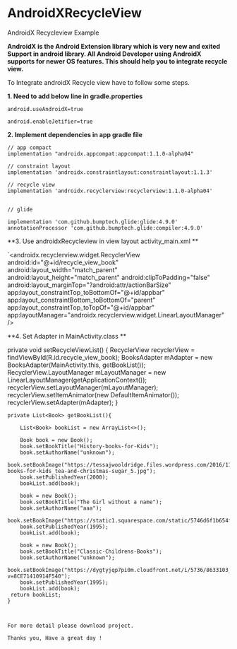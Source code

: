 # AndroidXRecycleView
AndroidX Recycleview Example


**AndroidX is the Android Extension library which is very new and exited Support in android library.
All Android Developer using AndroidX supports for newer OS features. 
This should help you to integrate recycle view.**

To Integrate androidX Recycle view have to follow some steps.


**1. Need to add below line in gradle.properties**


    android.useAndroidX=true

    android.enableJetifier=true


**2. Implement dependencies in app gradle file**

    // app compact
    implementation "androidx.appcompat:appcompat:1.1.0-alpha04"

    // constraint layout
    implementation 'androidx.constraintlayout:constraintlayout:1.1.3'

    // recycle view
    implementation 'androidx.recyclerview:recyclerview:1.1.0-alpha04'


    // glide

    implementation 'com.github.bumptech.glide:glide:4.9.0'
    annotationProcessor 'com.github.bumptech.glide:compiler:4.9.0'

**3. Use androidxRecycleview in view layout activity_main.xml **


 `<androidx.recyclerview.widget.RecyclerView
        android:id="@+id/recycle_view_book"
        android:layout_width="match_parent"
        android:layout_height="match_parent"
        android:clipToPadding="false"
        android:layout_marginTop="?android:attr/actionBarSize"
        app:layout_constraintTop_toBottomOf="@+id/appbar"
        app:layout_constraintBottom_toBottomOf="parent"
        app:layout_constraintTop_toTopOf="@+id/appbar"
        app:layoutManager="androidx.recyclerview.widget.LinearLayoutManager" />
        
        
        
        
**4. Set Adapter in MainActivity.class **


 private void setRecycleViewList() {
        RecyclerView recyclerView = findViewById(R.id.recycle_view_book);
        BooksAdapter mAdapter = new BooksAdapter(MainActivity.this, getBookList());
        RecyclerView.LayoutManager mLayoutManager = new LinearLayoutManager(getApplicationContext());
        recyclerView.setLayoutManager(mLayoutManager);
        recyclerView.setItemAnimator(new DefaultItemAnimator());
        recyclerView.setAdapter(mAdapter);
    }
    
    
    
    private List<Book> getBookList(){

        List<Book> bookList = new ArrayList<>();

        Book book = new Book();
        book.setBookTitle("History-books-for-Kids");
        book.setAuthorName("unknown");
        book.setBookImage("https://tessajwooldridge.files.wordpress.com/2016/11/history-books-for-kids_tea-and-christmas-sugar_5.jpg");
        book.setPublishedYear(2000);
        bookList.add(book);

        book = new Book();
        book.setBookTitle("The Girl without a name");
        book.setAuthorName("aaa");
        book.setBookImage("https://static1.squarespace.com/static/5746d6f1b654f905c35b5158/t/574f92014c2f85c0e9423612/1466204180094/");
        book.setPublishedYear(1995);
        bookList.add(book);

        book = new Book();
        book.setBookTitle("Classic-Childrens-Books");
        book.setAuthorName("unknown");
        book.setBookImage("https://dygtyjqp7pi0m.cloudfront.net/i/5736/8633103_1.jpg?v=8CE71410914F540");
        book.setPublishedYear(1995);
        bookList.add(book);
     return bookList;
    }
    
    
    
    For more detail please download project.
    
    Thanks you, Have a great day !






